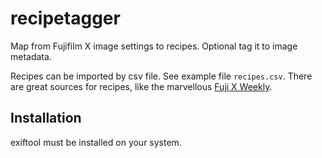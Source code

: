 # recipetagger
Map from Fujifilm X image settings to recipes. Optional tag it to image metadata.

Recipes can be imported by csv file. See example file `recipes.csv`. There are great sources for recipes, like the marvellous [Fuji X Weekly](https://fujixweekly.com). 



## Installation

exiftool must be installed on your system.

